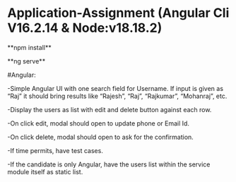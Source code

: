 # Application-Assignment  (Angular Cli V16.2.14 & Node:v18.18.2)

<p>**npm install**</p>
<p>**ng serve**</p>

#Angular:
<p>-Simple Angular UI with one search field for Username. If input is given as “Raj” it should bring results like “Rajesh”, “Raj”, “Rajkumar”, “Mohanraj”, etc.</p>
<p>-Display the users as list with edit and delete button against each row.</p>
<p>-On click edit, modal should open to update phone or Email Id.</p>
<p>-On click delete, modal should open to ask for the confirmation.</p>
<p>-If time permits, have test cases.</p>
<p>-If the candidate is only Angular, have the users list within the service module itself as static list.</p>
